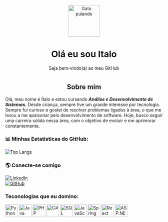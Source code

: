 <div align="center">
<img src="https://www.superluigibros.com/images/supermariokart_gifs/mario.gif" alt="Gato pulando" width="100" align="center"/>
</div>


<h1 align="center">Olá eu sou Italo</h1>
<p align="center">Seja bem-vindo(a) ao meu GitHub</p>

#

<h2 align="center">Sobre mim</h2>

Olá, meu nome é Ítalo e estou cursando ***Análise e Desenvolvimento de Sistemas.*** Desde criança, sempre tive um grande interesse por tecnologia. Sempre fui curioso e gostei de resolver problemas ligados à área, o que me levou a me apaixonar pelo desenvolvimento de software. Hoje, busco seguir uma carreira sólida nessa área, com o objetivo de evoluir e me aprimorar constantemente.

### 📊 Minhas Eetatísticas do GitHub:
![Top Langs](https://github-readme-stats.vercel.app/api/top-langs/?username=ItalowOliveira&layout=compact&theme=radical)


### 🌎 Conecte-se comigo  

[![LinkedIn](https://img.shields.io/badge/-LinkedIn-blue?style=flat&logo=LinkedIn&logoColor=white)](https://www.linkedin.com/in/italo-oliveira-b1049a351)  
[![GitHub](https://img.shields.io/badge/-GitHub-black?style=flat&logo=GitHub&logoColor=white)](https://github.com/ItalowOliveira)  


### Teconologias que eu domino:

<p align="left">
  <img src="https://cdn.simpleicons.org/python/3776AB" alt="Python" width="40"/>
  <img src="https://img.icons8.com/color/512/java-coffee-cup-logo--v2.png" alt="Java" width="40"/>
  <img src="https://cdn.simpleicons.org/php/777BB4" alt="PHP" width="40"/>
  <img src="https://upload.wikimedia.org/wikipedia/commons/4/4f/Csharp_Logo.png" alt="C#" width="40"/>
  <img src="https://cdn.simpleicons.org/postgresql/336791" alt="SQL" width="40"/>
  <img src="https://cdn.simpleicons.org/javascript/F7DF1E" alt="JavaScript" width="40"/>
  <img src="https://cdn.simpleicons.org/springboot/6DB33F" alt="Spring Boot" width="40"/>
  <img src="https://cdn.simpleicons.org/react/61DAFB" alt="React" width="40"/>
  <img src="https://cdn.simpleicons.org/dotnet/512BD4" alt="ASP.NET" width="40"/>
</p>
